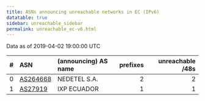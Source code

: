 ```yaml
---
title: ASNs announcing unreachable networks in EC (IPv6)
datatable: true
sidebar: unreachable_sidebar
permalink: unreachable_ec-v6.html
---
```


Data as of 2019-04-02 19:00:00 UTC


<div class="datatable-begin"></div>

|   # | ASN                                      | (announcing) AS name   |   prefixes |   unreachable /48s |
|----:|:-----------------------------------------|:-----------------------|-----------:|-------------------:|
|   0 | [AS264668](unreachable_AS264668-v6.html) | NEDETEL S.A.           |          2 |                  2 |
|   1 | [AS27919](unreachable_AS27919-v6.html)   | IXP ECUADOR            |          1 |                  1 |

<div class="datatable-end"></div>